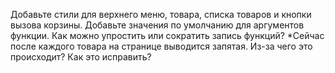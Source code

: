 Добавьте стили для верхнего меню, товара, списка товаров и кнопки вызова корзины.
Добавьте значения по умолчанию для аргументов функции. Как можно упростить или сократить запись функций?
*Сейчас после каждого товара на странице выводится запятая. Из-за чего это происходит? Как это исправить?
